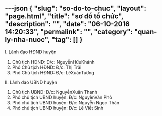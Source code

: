 ---json
{
    "slug": "so-do-to-chuc",
    "layout": "page.html",
    "title": "sơ đồ tổ chức",
    "description": "",
    "date": "06-10-2016 14:20:33",
    "permalink": "",
    "category": "quan-ly-nha-nuoc",
    "tag": []
}
---
I. Lãnh đạo HĐND huyện
1. Chủ tịch HĐND: Đ/c: NguyễnHữuKhánh
2. Phó Chủ tịch HĐND: Đ/c: Thị Trãi
3. Phó Chủ tịch HĐND: Đ/c: LêXuânTương

II. Lãnh đạo UBND huyện
1. Chủ tịch UBND: Đ/c: NguyễnXuân Thanh
2. Phó chủ tịch UBND huyện: Đ/c: NguyễnVăn Phò
3. Phó chủ tịch UBND huyện: Đ/c: Nguyễn Ngọc Thân
4. Phó chủ tịch UBND huyện: Đ/c: Lê Viết Sinh